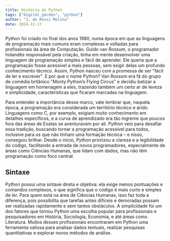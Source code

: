 ```yaml
---
title: História do Python
tags: ["digital_garden", "python"]
author: "J. de Rossi Molina"
date: 2024-12-17
---
```

Python foi criado no final dos anos 1980, numa época em que as linguagens de programação mais comuns eram complexas e voltadas para profissionais da área de Computação. Guido van Rossum, o programador holandês responsável pela criação, tinha em mente desenvolver uma linguagem de programação simples e fácil de aprender. Ele queria que a programação fosse acessível a mais pessoas, sem exigir delas um profundo conhecimento técnico. Assim, Python nasceu com a promessa de ser "fácil de ler e escrever". E por que o nome Python? Van Rossum era fã do grupo de comédia britânico "Monty Python’s Flying Circus" e decidiu batizar a linguagem em homenagem a eles, trazendo também um certo ar de leveza e simplicidade, características que ficaram marcadas na linguagem.

Para entender a importância desse marco, vale lembrar que, naquela época, a programação era considerada um território técnico e árido. Linguagens como C, por exemplo, exigiam muito conhecimento em detalhes específicos, e a curva de aprendizado era tão íngreme que poucos fora das áreas de Exatas se aventuravam por ali. Python veio para desafiar essa tradição, buscando tornar a programação acessível para todos, inclusive para os que não tinham uma formação técnica – e nisso, conseguiu brilhar. Desde o início, Python priorizou a clareza e a legibilidade do código, facilitando a entrada de novos programadores, especialmente de áreas como Ciências Humanas, que lidam com dados, mas não têm programação como foco central.

## Sintaxe

Python possui uma sintaxe direta e objetiva: ela exige menos pontuações e comandos complexos, o que significa que o código é mais curto e simples de ler. Para quem está na área de Ciências Humanas, isso faz toda a diferença, pois possibilita que tarefas antes difíceis e demoradas possam ser realizadas rapidamente e sem tantos obstáculos. A simplicidade foi um dos fatores que tornou Python uma escolha popular para profissionais e pesquisadores em História, Sociologia, Economia, e até áreas como Literatura. Muitos desses profissionais encontraram em Python uma ferramenta valiosa para analisar dados textuais, realizar pesquisas quantitativas e explorar novos métodos de análise.


